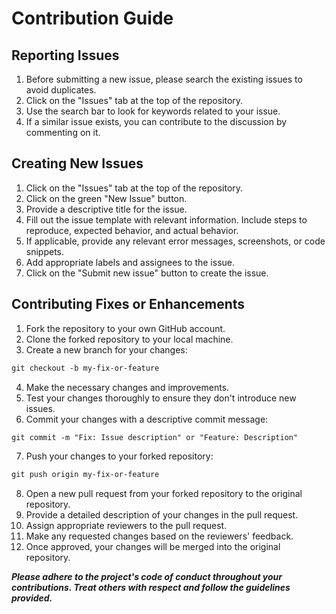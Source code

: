 # Contribution Guide

## Reporting Issues

1. Before submitting a new issue, please search the existing issues to avoid duplicates.
2. Click on the "Issues" tab at the top of the repository.
3. Use the search bar to look for keywords related to your issue.
4. If a similar issue exists, you can contribute to the discussion by commenting on it.

## Creating New Issues

1. Click on the "Issues" tab at the top of the repository.
2. Click on the green "New Issue" button.
3. Provide a descriptive title for the issue.
4. Fill out the issue template with relevant information. Include steps to reproduce, expected behavior, and actual behavior.
5. If applicable, provide any relevant error messages, screenshots, or code snippets.
6. Add appropriate labels and assignees to the issue.
7. Click on the "Submit new issue" button to create the issue.

## Contributing Fixes or Enhancements

1. Fork the repository to your own GitHub account.
2. Clone the forked repository to your local machine.
3. Create a new branch for your changes:

```txt
git checkout -b my-fix-or-feature
```

4. Make the necessary changes and improvements.
5. Test your changes thoroughly to ensure they don't introduce new issues.
6. Commit your changes with a descriptive commit message:

```txt
git commit -m "Fix: Issue description" or "Feature: Description"
```

7. Push your changes to your forked repository:

```txt
git push origin my-fix-or-feature
```

8. Open a new pull request from your forked repository to the original repository.
9. Provide a detailed description of your changes in the pull request.
10. Assign appropriate reviewers to the pull request.
11. Make any requested changes based on the reviewers' feedback.
12. Once approved, your changes will be merged into the original repository.

**_Please adhere to the project's code of conduct throughout your contributions. Treat others with respect and follow the guidelines provided._**

